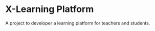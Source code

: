 X-Learning Platform
===================

A project to developer a learning platform for teachers and students.
